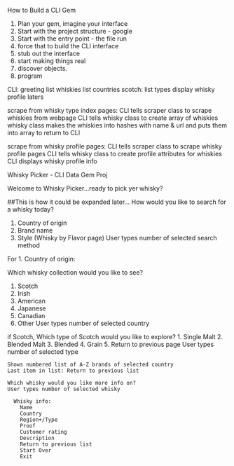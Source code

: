 How to Build a CLI Gem

1. Plan your gem, imagine your interface
2. Start with the project structure - google
3. Start with the entry point - the file run
4. force that to build the CLI interface
5. stub out the interface
6. start making things real
7. discover objects.
8. program


CLI:
greeting
list whiskies
  list countries
  scotch: list types
display whisky profile
laters

scrape from whisky type index pages:
  CLI tells scraper class to scrape whiskies from webpage
  CLI tells whisky class to create array of whiskies
  whisky class makes the whiskies into hashes with name & url and puts them into array to return to CLI

scrape from whisky profile pages:
  CLI tells scraper class to scrape whisky profile pages
  CLI tells whisky class to create profile attributes for whiskies
  CLI displays whisky profile info


Whisky Picker - CLI Data Gem Proj

Welcome to Whisky Picker...ready to pick yer whisky?

##This is how it could be expanded later...
How would you like to search for a whisky today?
1. Country of origin
2. Brand name
3. Style (Whisky by Flavor page)
User types number of selected search method

For 1. Country of origin:


  Which whisky collection would you like to see?
  1. Scotch
  2. Irish
  3. American
  4. Japanese
  5. Canadian
  6. Other
  User types number of selected country

   if Scotch,
    Which type of Scotch would you like to explore?
    1. Single Malt
    2. Blended Malt
    3. Blended
    4. Grain
    5. Return to previous page
    User types number of selected type

    Shows numbered list of A-Z brands of selected country
    Last item in list: Return to previous list

    Which whisky would you like more info on?
    User types number of selected whisky

      Whisky info:
        Name
        Country
        Region+/Type
        Proof
        Customer rating
        Description
        Return to previous list
        Start Over
        Exit
